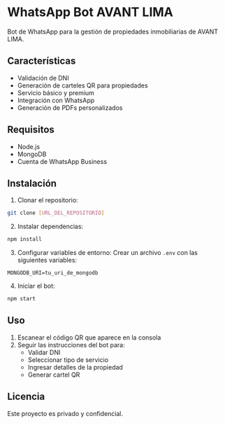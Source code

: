 # WhatsApp Bot AVANT LIMA

Bot de WhatsApp para la gestión de propiedades inmobiliarias de AVANT LIMA.

## Características

- Validación de DNI
- Generación de carteles QR para propiedades
- Servicio básico y premium
- Integración con WhatsApp
- Generación de PDFs personalizados

## Requisitos

- Node.js
- MongoDB
- Cuenta de WhatsApp Business

## Instalación

1. Clonar el repositorio:
```bash
git clone [URL_DEL_REPOSITORIO]
```

2. Instalar dependencias:
```bash
npm install
```

3. Configurar variables de entorno:
Crear un archivo `.env` con las siguientes variables:
```
MONGODB_URI=tu_uri_de_mongodb
```

4. Iniciar el bot:
```bash
npm start
```

## Uso

1. Escanear el código QR que aparece en la consola
2. Seguir las instrucciones del bot para:
   - Validar DNI
   - Seleccionar tipo de servicio
   - Ingresar detalles de la propiedad
   - Generar cartel QR

## Licencia

Este proyecto es privado y confidencial. 